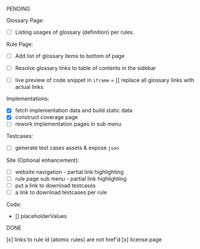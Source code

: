 PENDING

Glossary Page:
- [ ] Listing usages of glossary (definition) per rules.

Rule Page:
- [ ] Add list of glossary items to bottom of page
- [ ] Resolve glossary links  to table of contents in the sidebar
- [ ] live preview of code snippet in `iframe`
= [] replace all glossary links with actual links


Implementations:
- [x] fetch implementation data and build static data
- [x] construct coverage page
- [ ] rework implementation pages in sub menu

Testcases:
- [ ] generate test cases assets & expose `json`

Site (Optional enhancement):
- [ ] website navigation - partial link highlighting
- [ ] rule page sub menu - partial link highlighting
- [ ] put a link to download testcases
- [ ] a link to download testcases per rule

Code:
- [] placeholderValues

DONE

[x] links to rule id (atomic rules) are not href'd
[x] license page
